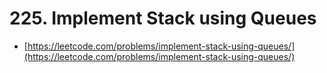# 225. Implement Stack using Queues

- [https://leetcode.com/problems/implement-stack-using-queues/](https://leetcode.com/problems/implement-stack-using-queues/)
